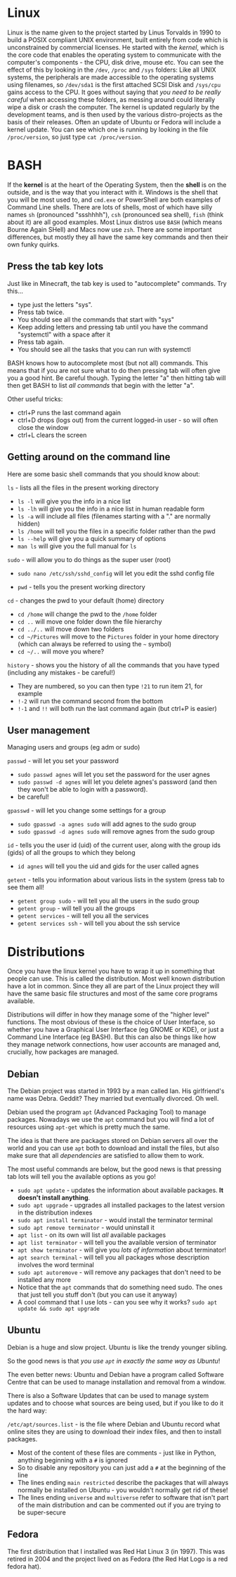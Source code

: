 

# Linux

Linux is the name given to the project started by Linus Torvalds in 1990 to build a POSIX compliant UNIX environment, built entirely from code which is unconstrained by commercial licenses. He started with the *kernel*, which is the core code that enables the operating system to communicate with the computer's components - the CPU, disk drive, mouse etc. You can see the effect of this by looking in the `/dev`, `/proc` and `/sys` folders: Like all UNIX systems, the peripherals are made accessible to the operating systems using filenames, so `/dev/sda1` is the first attached SCSI Disk and `/sys/cpu` gains access to the CPU. It goes without saying that *you need to be really careful* when accessing these folders, as messing around could literally wipe a disk or crash the computer. The kernel is updated regularly by the development teams, and is then used by the various distro-projects as the basis of their releases. Often an update of Ubuntu or Fedora will include a kernel update. You can see which one is running by looking in the file `/proc/version`, so just type `cat /proc/version`.


# BASH

If the **kernel** is at the heart of the Operating System, then the **shell** is on the outside, and is the way that you interact with it. Windows is the shell that you will be most used to, and `cmd.exe` or PowerShell are both examples of Command Line shells. There are lots of shells, most of which have silly names `sh` (pronounced "ssshhhh"), `csh` (pronounced sea shell), `fish` (think about it) are all good examples. Most Linux distros use `BASH` (which means Bourne Again SHell) and Macs now use `zsh`. There are some important differences, but mostly they all have the same key commands and then their own funky quirks.

## Press the tab key lots

Just like in Minecraft, the tab key is used to "autocomplete" commands. Try this...
- type just the letters "sys".
- Press tab twice.
- You should see all the commands that start with "sys"
- Keep adding letters and pressing tab until you have the command "systemctl" with a space after it
- Press tab again.
- You should see all the tasks that you can run with systemctl

BASH knows how to autocomplete most (but not all) commands. This means that if you are not sure what to do then pressing tab will often give you a good hint. Be careful though. Typing the letter "a" then hitting tab will then get BASH to list _all commands_ that begin with the letter "a".

Other useful tricks:
- ctrl+P runs the last command again
- ctrl+D drops (logs out) from the current logged-in user - so will often close the window
- ctrl+L clears the screen

## Getting around on the command line

Here are some basic shell commands that you should know about:


`ls` - lists all the files in the present working directory

- `ls -l` will give you the info in a nice list
- `ls -lh` will give you the info in a nice list in human readable form
- `ls -a` will include all files (filenames starting with a "." are normally hidden)
- `ls /home` will tell you the files in a specific folder rather than the pwd
- `ls --help` will give you a quick summary of options
- `man ls` will give you the full manual for `ls`

`sudo` - will allow you to do things as the super user (root)
- `sudo nano /etc/ssh/sshd_config` will let you edit the sshd config file

- `pwd` - tells you the present working directory

`cd` - changes the pwd to your default (home) directory

- `cd /home` will change the pwd to the `/home` folder
- `cd ..` will move one folder down the file hierarchy
- `cd ../..` will move down two folders
- `cd ~/Pictures` will move to the `Pictures` folder in your home directory (which can always be referred to using the `~` symbol)
- `cd ~/..` will move you where?

`history` - shows you the history of all the commands that you have typed (including any mistakes - be careful!)
- They are numbered, so you can then type `!21` to run item 21, for example
- `!-2` will run the command second from the bottom
- `!-1` and `!!` will both run the last command again (but ctrl+P is easier)



## User management

Managing users and groups (eg adm or sudo)

`passwd` - will let you set your password
- `sudo passwd agnes` will let you set the password for the user agnes
- `sudo passwd -d agnes` will let you delete agnes's password (and then they won't be able to login with a password).
- be careful!

`gpasswd` - will let you change some settings for a group
- `sudo gpasswd -a agnes sudo` will add agnes to the sudo group
- `sudo gpasswd -d agnes sudo` will remove agnes from the sudo group

`id` - tells you the user id (uid) of the current user, along with the group ids (gids) of all the groups to which they belong

- `id agnes` will tell you the uid and gids for the user called agnes

`getent` - tells you information about various lists in the system (press tab to see them all!
- `getent group sudo` - will tell you all the users in the sudo group
- `getent group` - will tell you all the groups
- `getent services` - will tell you all the services
- `getent services ssh` - will tell you about the ssh service

# Distributions

Once you have the linux kernel you have to wrap it up in something that people can use. This is called the distribution. Most well known distribution have a lot in common. Since they all are part of the Linux project they will have the same basic file structures and most of the same core programs available.

Distributions will differ in how they manage some of the "higher level" functions. The most obvious of these is the choice of User Interface, so whether you have a Graphical User Interface (eg GNOME or KDE), or just a Command Line Interface (eg BASH). But this can also be things like how they manage network connections, how user accounts are managed and, crucially, how packages are managed.  

## Debian

The Debian project was started in 1993 by a man called Ian. His girlfriend's name was Debra. Geddit? They married but eventually divorced. Oh well.

Debian used the program `apt` (Advanced Packaging Tool) to manage packages. Nowadays we use the `apt` command but you will find a lot of resources using `apt-get` which is pretty much the same.

The idea is that there are packages stored on Debian servers all over the world and you can use `apt` both to download and install the files, but also make sure that all _dependencies_ are satisfied to allow them to work.

The most useful commands are below, but the good news is that pressing tab lots will tell you the available options as you go!

- `sudo apt update` - updates the information about available packages. **It doesn't install anything**.
- `sudo apt upgrade` - upgrades all installed packages to the latest version in the distribution indexes
- `sudo apt install terminator` - would install the terminator terminal
- `sudo apt remove terminator` - would uninstall it
- `apt list` - on its own will list _all_ available packages
- `apt list terminator` - will tell you the available version of terminator
- `apt show terminator` - will give you _lots of information_ about terminator!
- `apt search terminal` - will tell you all packages whose description involves the word terminal
- `sudo apt autoremove` - will remove any packages that don't need to be installed any more
- Notice that the `apt` commands that do something need sudo. The ones that just tell you stuff don't (but you can use it anyway)
- A cool command that I use lots - can you see why it works? `sudo apt update && sudo apt upgrade`

## Ubuntu

Debian is a huge and slow project. Ubuntu is like the trendy younger sibling.

So the good news is that *you use `apt` in exactly the same way as Ubuntu*!

The even better news: Ubuntu and Debian have a program called Software Centre that can be used to manage installation and removal from a window.

There is also a Software Updates that can be used to manage system updates and to choose what sources are being used, but if you like to do it the hard way:

`/etc/apt/sources.list` - is the file where Debian and Ubuntu record what online sites they are using to download their index files, and then to install packages.

- Most of the content of these files are comments - just like in Python, anything beginning with a `#` is ignored
- So to disable any repository you can just add a `#` at the beginning of the line 
- The lines ending `main restricted` describe the packages that will always normally be installed on Ubuntu - you wouldn't normally get rid of these!
- The lines ending `universe` and `multiverse` refer to software that isn't part of the main distribution and can be commented out if you are trying to be super-secure

## Fedora

The first distribution that I installed was Red Hat Linux 3 (in 1997). This was retired in 2004 and the project lived on as Fedora (the Red Hat Logo is a red fedora hat).


